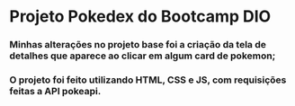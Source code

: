 # Projeto Pokedex do Bootcamp DIO
### Minhas alterações no projeto base foi a criação da tela de detalhes que aparece ao clicar em algum card de pokemon;
### O projeto foi feito utilizando HTML, CSS e JS, com requisições feitas a API pokeapi.

